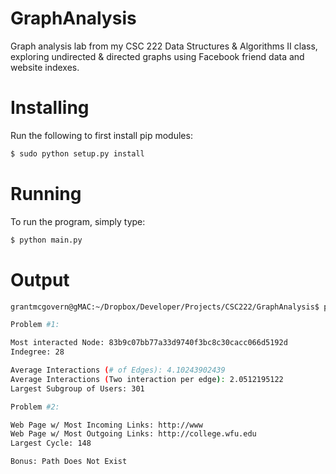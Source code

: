 # GraphAnalysis
Graph analysis lab from my CSC 222 Data Structures &amp; Algorithms II class, exploring undirected &amp; directed graphs using Facebook friend data and website indexes.

Installing
=======

Run the following to first install pip modules:

```bash
$ sudo python setup.py install
```

Running 
=======

To run the program, simply type:

```bash
$ python main.py
```

Output
=======

```bash
grantmcgovern@gMAC:~/Dropbox/Developer/Projects/CSC222/GraphAnalysis$ python main.py 

Problem #1:

Most interacted Node: 83b9c07bb77a33d9740f3bc8c30cacc066d5192d
Indegree: 28

Average Interactions (# of Edges): 4.10243902439
Average Interactions (Two interaction per edge): 2.0512195122
Largest Subgroup of Users: 301

Problem #2:

Web Page w/ Most Incoming Links: http://www
Web Page w/ Most Outgoing Links: http://college.wfu.edu
Largest Cycle: 148

Bonus: Path Does Not Exist
```
